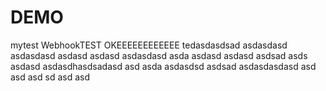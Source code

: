 # DEMO
mytest
WebhookTEST
OKEEEEEEEEEEEE
tedasdasdsad
asdasdasd
asdasdasd
asdasd
asdasd
asdasdasd
asda
asdasd
asdasd
asdsad
asds
asdasd
asdasdhasdsadasd
asd
asda
asdasdsd
asdsad
asdasdasdasd
asd
asd
asd
sd
asd
asd
